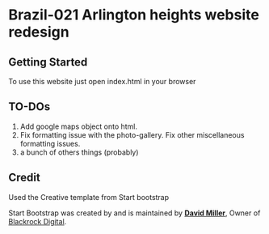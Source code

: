 # Brazil-021 Arlington heights website redesign

## Getting Started

To use this website just open index.html in your browser

## TO-DOs
1. Add google maps object onto html.
2. Fix formatting issue with the photo-gallery. Fix other miscellaneous formatting issues.
3. a bunch of others things (probably)


## Credit

Used the Creative template from Start bootstrap

Start Bootstrap was created by and is maintained by **[David Miller](http://davidmiller.io/)**, Owner of [Blackrock Digital](http://blackrockdigital.io/).


